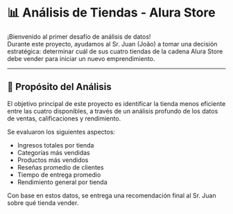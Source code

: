 # 📊 Análisis de Tiendas - Alura Store

¡Bienvenido al primer desafío de análisis de datos!  
Durante este proyecto, ayudamos al Sr. Juan (João) a tomar una decisión estratégica: determinar cuál de sus cuatro tiendas de la cadena Alura Store debe vender para iniciar un nuevo emprendimiento.

---

## 🎯 Propósito del Análisis

El objetivo principal de este proyecto es identificar la tienda menos eficiente entre las cuatro disponibles, a través de un análisis profundo de los datos de ventas, calificaciones y rendimiento.

Se evaluaron los siguientes aspectos:

- Ingresos totales por tienda
- Categorías más vendidas
- Productos más vendidos
- Reseñas promedio de clientes
- Tiempo de entrega promedio
- Rendimiento general por tienda

Con base en estos datos, se entrega una recomendación final al Sr. Juan sobre qué tienda vender.
